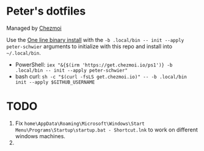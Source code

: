 # Peter's dotfiles

Managed by [Chezmoi](https://www.chezmoi.io/)

Use the [One line binary install](https://www.chezmoi.io/install/#one-line-binary-install) with the `-b .local/bin -- init --apply peter-schwier` arguments to initialize with this repo and install into `~/.local/bin`.

* PowerShell: `iex "&{$(irm 'https://get.chezmoi.io/ps1')} -b .local/bin -- init --apply peter-schwier"`
* bash curl: `sh -c "$(curl -fsLS get.chezmoi.io)" -- -b .local/bin init --apply $GITHUB_USERNAME`

# TODO

1. Fix `home\AppData\Roaming\Microsoft\Windows\Start Menu\Programs\Startup\startup.bat - Shortcut.lnk` to work on different windows machines.
2. 